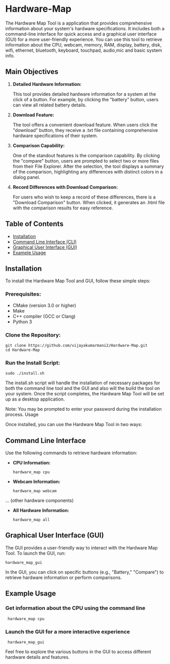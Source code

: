 # Hardware-Map

The Hardware Map Tool is a application that provides comprehensive information about your system's hardware specifications. It includes both a command-line interface for quick access and a graphical user interface (GUI) for a more user-friendly experience. You can use this tool to retrieve information about the CPU, webcam, memory, RAM, display, battery, disk, wifi, ethernet, bluetooth, keyboard, touchpad, audio,mic and basic system info.

## Main Objectives

1. **Detailed Hardware Information:**
   
   This tool provides detailed hardware information for a system at the click of a button. For example, by clicking the "battery" button, users can view all related battery details.

2. **Download Feature:**
   
   The tool offers a convenient download feature. When users click the "download" button, they receive a .txt file containing comprehensive hardware specifications of their system.

3. **Comparison Capability:**
   
   One of the standout features is the comparison capability. By clicking the "compare" button, users are prompted to select two or more files from their File Explorer. After the selection, the tool displays a summary of the comparison, highlighting any differences with distinct colors in a dialog panel.

4. **Record Differences with Download Comparison:**
   
   For users who wish to keep a record of these differences, there is a "Download Comparison" button. When clicked, it generates an .html file with the comparison results for easy reference.

## Table of Contents
- [Installation](#installation)
- [Command Line Interface (CLI)](#command-line-interface)
- [Graphical User Interface (GUI)](#graphical-user-interface-gui)
- [Example Usage](#example-usage)

## Installation

To install the Hardware Map Tool and GUI, follow these simple steps:

### Prerequisites:

- CMake (version 3.0 or higher)
- Make
- C++ compiler (GCC or Clang)
- Python 3

### Clone the Repository:

    git clone https://github.com/vijayakumarmani2/Hardware-Map.git
    cd Hardware-Map

### Run the Install Script:

    sudo ./install.sh


The install.sh script will handle the installation of necessary packages for both the command line tool and the GUI and also will the build the tool on your system. Once the script completes, the Hardware Map Tool will be set up as a desktop application.

Note: You may be prompted to enter your password during the installation process.
Usage


Once installed, you can use the Hardware Map Tool in two ways:

## Command Line Interface

Use the following commands to retrieve hardware information:

   - **CPU Information:**

         hardware_map cpu

   - **Webcam Information:**

         hardware_map webcam

   ... (other hardware components)

   - **All Hardware Information:**
 
         hardware_map all

## Graphical User Interface (GUI)

The GUI provides a user-friendly way to interact with the Hardware Map Tool. To launch the GUI, run:

    hardware_map_gui


In the GUI, you can click on specific buttons (e.g., "Battery," "Compare") to retrieve hardware information or perform comparisons.


## Example Usage

### Get information about the CPU using the command line
     hardware_map cpu

### Launch the GUI for a more interactive experience
     hardware_map_gui

Feel free to explore the various buttons in the GUI to access different hardware details and features.

